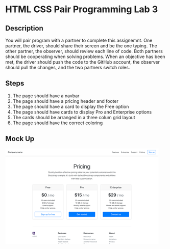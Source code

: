 # HTML CSS Pair Programming Lab 3

## Description
You will pair program with a partner to complete this assignemnt. One partner, the driver, should share their screen and be the one typing. The other partner, the observer, should review each line of code. Both partners should be cooperating when solving problems. When an objective has been met, the driver should push the code to the GitHub account, the observer should pull the changes, and the two partners switch roles. 

## Steps
1. The page should have a navbar
2. The page should have a pricing header and footer
3. The page should have a card to display the Free option
4. The page should have cards to display Pro and Enterprise options 
5. The cards should be arranged in a three colum grid layout
6. The page should have the correct coloring


## Mock Up
![](mockup.png)
